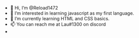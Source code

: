 - 👋 Hi, I’m @Reload1472
- 👀 I’m interested in learning javascript as my first language.
- 🌱 I’m currently learning HTML and CSS basics.
- 📫 You can reach me at Lau#1300 on discord
- 

<!---
Reload1472/Reload1472 is a ✨ special ✨ repository because its `README.md` (this file) appears on your GitHub profile.
You can click the Preview link to take a look at your changes.
--->
